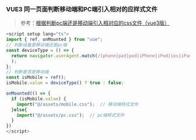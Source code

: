 ### VUE3 同一页面判断移动端和PC端引入相对的应样式文件

> 参考：[根据判断pc端还是移动端引入相对应的css文件（vue3版）](https://blog.csdn.net/weixin_45421804/article/details/135605659)

```typescript
<script setup lang="ts">
import { ref, onMounted } from "vue";
// 判断设备是移动端还是pc端
const deviceType = () => {
  return navigator.userAgent.match(/(phone|pad|pod|iPhone|iPod|ios|iPad|Android|Mobile|BlackBerry|IEMobile|MQQBrowser|JUC|Fennec|wOSBrowser|BrowserNG|WebOS|Symbian|Windows Phone)/i
  );
};
// 判断是否是移动端
const isMobile = ref();
isMobile.value = deviceType() ? true : false;

onMounted(() => {
  if (isMobile.value) {
    import("@/assets/mobile.css");  // 移动端样式文件
  }else{
    import("@/assets/pc.css");  // pc端样式文件
  }
})
</script>
```


